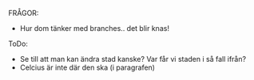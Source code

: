 FRÅGOR: 
- Hur dom tänker med branches.. det blir knas! 

ToDo: 

- Se till att man kan ändra stad kanske? Var får vi staden i så fall ifrån? 
- Celcius är inte där den ska (i paragrafen)



